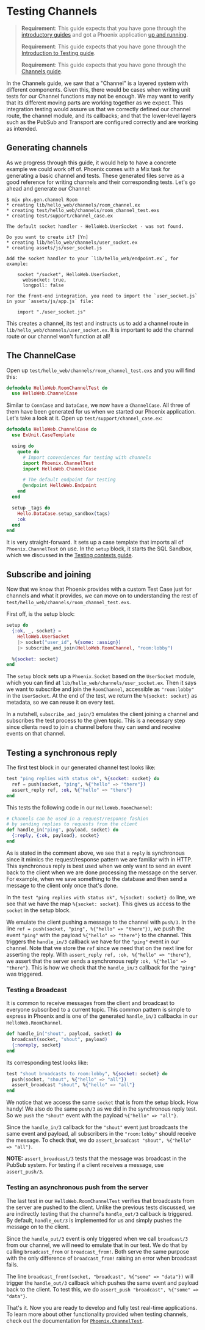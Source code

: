 # Testing Channels

> **Requirement**: This guide expects that you have gone through the [introductory guides](installation.html) and got a Phoenix application [up and running](up_and_running.html).
>
> **Requirement**: This guide expects that you have gone through the [Introduction to Testing guide](testing.html).
>
> **Requirement**: This guide expects that you have gone through the [Channels guide](channels.html).

In the Channels guide, we saw that a "Channel" is a layered system with different components.
Given this, there would be cases when writing unit tests for our Channel functions may not be enough.
We may want to verify that its different moving parts are working together as we expect.
This integration testing would assure us that we correctly defined our channel route, the channel module, and its callbacks; and that the lower-level layers such as the PubSub and Transport are configured correctly and are working as intended.

## Generating channels

As we progress through this guide, it would help to have a concrete example we could work off of.
Phoenix comes with a Mix task for generating a basic channel and tests.
These generated files serve as a good reference for writing channels and their corresponding tests.
Let's go ahead and generate our Channel:

```shell
$ mix phx.gen.channel Room
* creating lib/hello_web/channels/room_channel.ex
* creating test/hello_web/channels/room_channel_test.exs
* creating test/support/channel_case.ex

The default socket handler - HelloWeb.UserSocket - was not found.

Do you want to create it? [Yn]
* creating lib/hello_web/channels/user_socket.ex
* creating assets/js/user_socket.js

Add the socket handler to your `lib/hello_web/endpoint.ex`, for example:

    socket "/socket", HelloWeb.UserSocket,
      websocket: true,
      longpoll: false

For the front-end integration, you need to import the `user_socket.js` in your `assets/js/app.js` file:

    import "./user_socket.js"
```

This creates a channel, its test and instructs us to add a channel route in `lib/hello_web/channels/user_socket.ex`.
It is important to add the channel route or our channel won't function at all!

## The ChannelCase

Open up `test/hello_web/channels/room_channel_test.exs` and you will find this:

```elixir
defmodule HelloWeb.RoomChannelTest do
  use HelloWeb.ChannelCase
```

Similar to `ConnCase` and `DataCase`, we now have a `ChannelCase`.
All three of them have been generated for us when we started our Phoenix application.
Let's take a look at it.
Open up `test/support/channel_case.ex`:

```elixir
defmodule HelloWeb.ChannelCase do
  use ExUnit.CaseTemplate

  using do
    quote do
      # Import conveniences for testing with channels
      import Phoenix.ChannelTest
      import HelloWeb.ChannelCase

      # The default endpoint for testing
      @endpoint HelloWeb.Endpoint
    end
  end

  setup _tags do
    Hello.DataCase.setup_sandbox(tags)
    :ok
  end
end
```

It is very straight-forward.
It sets up a case template that imports all of `Phoenix.ChannelTest` on use.
In the `setup` block, it starts the SQL Sandbox, which we discussed in the [Testing contexts guide](testing_contexts.html).

## Subscribe and joining

Now that we know that Phoenix provides with a custom Test Case just for channels and what it provides, we can move on to understanding the rest of `test/hello_web/channels/room_channel_test.exs`.

First off, is the setup block:

```elixir
setup do
  {:ok, _, socket} =
    HelloWeb.UserSocket
    |> socket("user_id", %{some: :assign})
    |> subscribe_and_join(HelloWeb.RoomChannel, "room:lobby")

  %{socket: socket}
end
```

The `setup` block sets up a `Phoenix.Socket` based on the `UserSocket` module, which you can find at `lib/hello_web/channels/user_socket.ex`.
Then it says we want to subscribe and join the `RoomChannel`, accessible as `"room:lobby"` in the `UserSocket`.
At the end of the test, we return the `%{socket: socket}` as metadata, so we can reuse it on every test.

In a nutshell, `subscribe_and_join/3` emulates the client joining a channel and subscribes the test process to the given topic.
This is a necessary step since clients need to join a channel before they can send and receive events on that channel.

## Testing a synchronous reply

The first test block in our generated channel test looks like:

```elixir
test "ping replies with status ok", %{socket: socket} do
  ref = push(socket, "ping", %{"hello" => "there"})
  assert_reply ref, :ok, %{"hello" => "there"}
end
```

This tests the following code in our `HelloWeb.RoomChannel`:

```elixir
# Channels can be used in a request/response fashion
# by sending replies to requests from the client
def handle_in("ping", payload, socket) do
  {:reply, {:ok, payload}, socket}
end
```

As is stated in the comment above, we see that a `reply` is synchronous since it mimics the request/response pattern we are familiar with in HTTP.
This synchronous reply is best used when we only want to send an event back to the client when we are done processing the message on the server.
For example, when we save something to the database and then send a message to the client only once that's done.

In the `test "ping replies with status ok", %{socket: socket} do` line, we see that we have the map `%{socket: socket}`.
This gives us access to the `socket` in the setup block.

We emulate the client pushing a message to the channel with `push/3`.
In the line `ref = push(socket, "ping", %{"hello" => "there"})`, we push the event `"ping"` with the payload `%{"hello" => "there"}` to the channel.
This triggers the `handle_in/3` callback we have for the `"ping"` event in our channel.
Note that we store the `ref` since we need that on the next line for asserting the reply.
With `assert_reply ref, :ok, %{"hello" => "there"}`, we assert that the server sends a synchronous reply `:ok, %{"hello" => "there"}`.
This is how we check that the `handle_in/3` callback for the `"ping"` was triggered.

### Testing a Broadcast

It is common to receive messages from the client and broadcast to everyone subscribed to a current topic.
This common pattern is simple to express in Phoenix and is one of the generated `handle_in/3` callbacks in our `HelloWeb.RoomChannel`.

```elixir
def handle_in("shout", payload, socket) do
  broadcast(socket, "shout", payload)
  {:noreply, socket}
end
```

Its corresponding test looks like:

```elixir
test "shout broadcasts to room:lobby", %{socket: socket} do
  push(socket, "shout", %{"hello" => "all"})
  assert_broadcast "shout", %{"hello" => "all"}
end
```

We notice that we access the same `socket` that is from the setup block.
How handy! We also do the same `push/3` as we did in the synchronous reply test.
So we `push` the `"shout"` event with the payload `%{"hello" => "all"}`.

Since the `handle_in/3` callback for the `"shout"` event just broadcasts the same event and payload, all subscribers in the `"room:lobby"` should receive the message.
To check that, we do `assert_broadcast "shout", %{"hello" => "all"}`.

**NOTE:** `assert_broadcast/3` tests that the message was broadcast in the PubSub system.
For testing if a client receives a message, use `assert_push/3`.

### Testing an asynchronous push from the server

The last test in our `HelloWeb.RoomChannelTest` verifies that broadcasts from the server are pushed to the client.
Unlike the previous tests discussed, we are indirectly testing that the channel's `handle_out/3` callback is triggered.
By default, `handle_out/3` is implemented for us and simply pushes the message on to the client.

Since the `handle_out/3` event is only triggered when we call `broadcast/3` from our channel, we will need to emulate that in our test.
We do that by calling `broadcast_from` or `broadcast_from!`.
Both serve the same purpose with the only difference of `broadcast_from!` raising an error when broadcast fails.

The line `broadcast_from!(socket, "broadcast", %{"some" => "data"})` will trigger the `handle_out/3` callback which pushes the same event and payload back to the client.
To test this, we do `assert_push "broadcast", %{"some" => "data"}`.

That's it.
Now you are ready to develop and fully test real-time applications.
To learn more about other functionality provided when testing channels, check out the documentation for [`Phoenix.ChannelTest`](https://hexdocs.pm/phoenix/Phoenix.ChannelTest.html).
